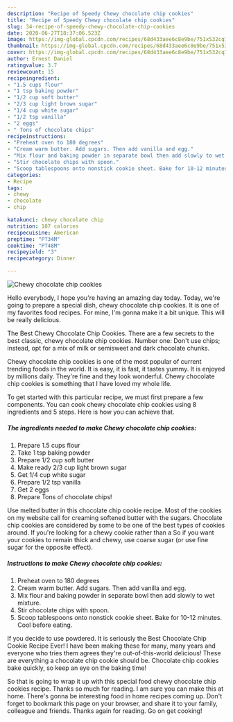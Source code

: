 ```yaml
---
description: "Recipe of Speedy Chewy chocolate chip cookies"
title: "Recipe of Speedy Chewy chocolate chip cookies"
slug: 34-recipe-of-speedy-chewy-chocolate-chip-cookies
date: 2020-06-27T18:37:06.523Z
image: https://img-global.cpcdn.com/recipes/68d433aee6c8e9be/751x532cq70/chewy-chocolate-chip-cookies-recipe-main-photo.jpg
thumbnail: https://img-global.cpcdn.com/recipes/68d433aee6c8e9be/751x532cq70/chewy-chocolate-chip-cookies-recipe-main-photo.jpg
cover: https://img-global.cpcdn.com/recipes/68d433aee6c8e9be/751x532cq70/chewy-chocolate-chip-cookies-recipe-main-photo.jpg
author: Ernest Daniel
ratingvalue: 3.7
reviewcount: 15
recipeingredient:
- "1.5 cups flour"
- "1 tsp baking powder"
- "1/2 cup soft butter"
- "2/3 cup light brown sugar"
- "1/4 cup white sugar"
- "1/2 tsp vanilla"
- "2 eggs"
- " Tons of chocolate chips"
recipeinstructions:
- "Preheat oven to 180 degrees"
- "Cream warm butter. Add sugars. Then add vanilla and egg."
- "Mix flour and baking powder in separate bowl then add slowly to wet mixture."
- "Stir chocolate chips with spoon."
- "Scoop tablespoons onto nonstick cookie sheet. Bake for 10-12 minutes. Cool before eating."
categories:
- Recipe
tags:
- chewy
- chocolate
- chip

katakunci: chewy chocolate chip 
nutrition: 107 calories
recipecuisine: American
preptime: "PT34M"
cooktime: "PT48M"
recipeyield: "3"
recipecategory: Dinner

---
```



![Chewy chocolate chip cookies](https://img-global.cpcdn.com/recipes/68d433aee6c8e9be/751x532cq70/chewy-chocolate-chip-cookies-recipe-main-photo.jpg)

Hello everybody, I hope you're having an amazing day today. Today, we're going to prepare a special dish, chewy chocolate chip cookies. It is one of my favorites food recipes. For mine, I'm gonna make it a bit unique. This will be really delicious.

The Best Chewy Chocolate Chip Cookies. There are a few secrets to the best classic, chewy chocolate chip cookies. Number one: Don&#39;t use chips; instead, opt for a mix of milk or semisweet and dark chocolate chunks.

Chewy chocolate chip cookies is one of the most popular of current trending foods in the world. It is easy, it is fast, it tastes yummy. It is enjoyed by millions daily. They're fine and they look wonderful. Chewy chocolate chip cookies is something that I have loved my whole life.


To get started with this particular recipe, we must first prepare a few components. You can cook chewy chocolate chip cookies using 8 ingredients and 5 steps. Here is how you can achieve that.

<!--inarticleads1-->

##### The ingredients needed to make Chewy chocolate chip cookies:

1. Prepare 1.5 cups flour
1. Take 1 tsp baking powder
1. Prepare 1/2 cup soft butter
1. Make ready 2/3 cup light brown sugar
1. Get 1/4 cup white sugar
1. Prepare 1/2 tsp vanilla
1. Get 2 eggs
1. Prepare  Tons of chocolate chips!


Use melted butter in this chocolate chip cookie recipe. Most of the cookies on my website call for creaming softened butter with the sugars. Chocolate chip cookies are considered by some to be one of the best types of cookies around. If you&#39;re looking for a chewy cookie rather than a So if you want your cookies to remain thick and chewy, use coarse sugar (or use fine sugar for the opposite effect). 

<!--inarticleads2-->

##### Instructions to make Chewy chocolate chip cookies:

1. Preheat oven to 180 degrees
1. Cream warm butter. Add sugars. Then add vanilla and egg.
1. Mix flour and baking powder in separate bowl then add slowly to wet mixture.
1. Stir chocolate chips with spoon.
1. Scoop tablespoons onto nonstick cookie sheet. Bake for 10-12 minutes. Cool before eating.


If you decide to use powdered. It is seriously the Best Chocolate Chip Cookie Recipe Ever! I have been making these for many, many years and everyone who tries them agrees they&#39;re out-of-this-world delicious! These are everything a chocolate chip cookie should be. Chocolate chip cookies bake quickly, so keep an eye on the baking time! 

So that is going to wrap it up with this special food chewy chocolate chip cookies recipe. Thanks so much for reading. I am sure you can make this at home. There's gonna be interesting food in home recipes coming up. Don't forget to bookmark this page on your browser, and share it to your family, colleague and friends. Thanks again for reading. Go on get cooking!
